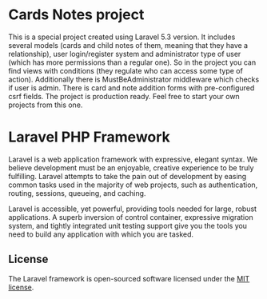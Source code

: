 # Cards Notes project
This is a special project created using Laravel 5.3 version. It includes several models (cards and child notes of them, meaning that they have a relationship),
user login/register system and administrator type of user (which has more permissions than a regular one). So in the project you can find views with conditions
(they regulate who can access some type of action). Additionally there is MustBeAdministrator middleware which checks if user is admin. There is card and note
addition forms with pre-configured csrf fields. The project is production ready. Feel free to start your own projects from this one. 

# Laravel PHP Framework

Laravel is a web application framework with expressive, elegant syntax. We believe development must be an enjoyable, creative experience to be truly fulfilling. Laravel attempts to take the pain out of development by easing common tasks used in the majority of web projects, such as authentication, routing, sessions, queueing, and caching.

Laravel is accessible, yet powerful, providing tools needed for large, robust applications. A superb inversion of control container, expressive migration system, and tightly integrated unit testing support give you the tools you need to build any application with which you are tasked.

## License

The Laravel framework is open-sourced software licensed under the [MIT license](http://opensource.org/licenses/MIT).
